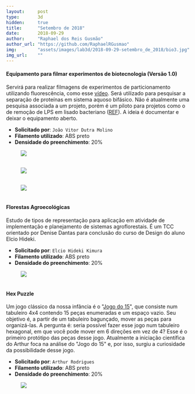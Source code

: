 ```yaml
---
layout:     post
type:       3d
hidden:     true
title:      "Setembro de 2018"
date:       2018-09-29
author:     "Raphael dos Reis Gusmão"
author_url: "https://github.com/RaphaelRGusmao"
img:        "assets/images/lab3d/2018-09-29-setembro_de_2018/bio3.jpg"
img_url:    ""
---
```


#### Equipamento para filmar experimentos de biotecnologia (Versão 1.0)

Servirá para realizar filmagens de experimentos de particionamento utilizando fluorescência, como esse [vídeo](https://www.youtube.com/watch?v=SNCRPNhwgaM). Será utilizado para pesquisar a separação de proteínas em sistema aquoso bifásico. Não é atualmente uma pesquisa associada a um projeto, porém é um piloto para projetos como o de remoção de LPS em lisado bacteriano ([REF](https://www.sciencedirect.com/science/article/pii/S1383586618318872)).
A ideia é documentar e deixar o equipamento aberto.

- **Solicitado por**: `João Vitor Dutra Molino`
- **Filamento utilizado**: ABS preto
- **Densidade do preenchimento**: 20%

<div class="img-container">
  <figure>
    <img src="{{ site.baseurl }}/assets/images/lab3d/2018-09-29-setembro_de_2018/bio1.jpg">
    <figcaption>&nbsp;</figcaption>
  </figure>
  <figure>
    <img src="{{ site.baseurl }}/assets/images/lab3d/2018-09-29-setembro_de_2018/bio2.jpg">
    <figcaption>&nbsp;</figcaption>
  </figure>
  <figure>
    <img src="{{ site.baseurl }}/assets/images/lab3d/2018-09-29-setembro_de_2018/bio3.jpg">
    <figcaption>&nbsp;</figcaption>
  </figure>
</div>

#### Florestas Agroecológicas

Estudo de tipos de representação para aplicação em atividade de implementação e planejamento de sistemas agroflorestais. É um TCC orientado por Denise Dantas para conclusão do curso de Design do aluno Elcio Hideki.

- **Solicitado por**: `Elcio Hideki Kimura`
- **Filamento utilizado**: ABS preto
- **Densidade do preenchimento**: 20%

<div class="img-container">
  <figure>
    <img src="{{ site.baseurl }}/assets/images/lab3d/2018-09-29-setembro_de_2018/floresta.jpg">
    <figcaption>&nbsp;</figcaption>
  </figure>
</div>

#### Hex Puzzle

Um jogo clássico da nossa infância é o "[Jogo do 15](https://pt.wikipedia.org/wiki/O_jogo_do_15)", que consiste num tabuleiro 4x4 contendo 15 peças enumeradas e um espaço vazio. Seu objetivo é, a partir de um tabuleiro bagunçado, mover as peças para organizá-las. A pergunta é: seria possível fazer esse jogo num tabuleiro hexagonal, em que você pode mover em 6 direções em vez de 4? Esse é o primeiro protótipo das peças desse jogo. Atualmente a iniciação científica do Arthur foca na análise do "Jogo do 15" e, por isso, surgiu a curiosidade da possibilidade desse jogo.

- **Solicitado por**: `Arthur Rodrigues`
- **Filamento utilizado**: ABS preto
- **Densidade do preenchimento**: 20%

<div class="img-container">
  <figure>
    <img src="{{ site.baseurl }}/assets/images/lab3d/2018-09-29-setembro_de_2018/hex.jpg">
    <figcaption>&nbsp;</figcaption>
  </figure>
</div>
